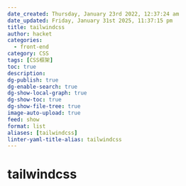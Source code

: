 ```yaml
---
date_created: Thursday, January 23rd 2022, 12:37:24 am
date_updated: Friday, January 31st 2025, 11:37:15 pm
title: tailwindcss
author: hacket
categories:
  - front-end
category: CSS
tags: [CSS框架]
toc: true
description: 
dg-publish: true
dg-enable-search: true
dg-show-local-graph: true
dg-show-toc: true
dg-show-file-tree: true
image-auto-upload: true
feed: show
format: list
aliases: [tailwindcss]
linter-yaml-title-alias: tailwindcss
---
```


# tailwindcss
